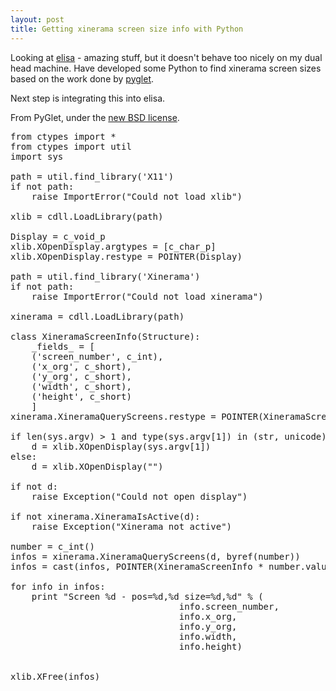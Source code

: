 ```yaml
---
layout: post
title: Getting xinerama screen size info with Python
---
```

Looking at <a href="http://elisa.fluendo.com/">elisa</a> - amazing stuff, but it doesn't behave too nicely on my dual head machine.  Have developed some Python to find xinerama screen sizes based on the work done by <a href="http://code.google.com/p/pyglet/">pyglet</a>.

Next step is integrating this into elisa.

From PyGlet, under the <a href="http://www.opensource.org/licenses/bsd-license.php">new BSD license</a>.

<pre>
from ctypes import *
from ctypes import util
import sys

path = util.find_library('X11')
if not path:
    raise ImportError("Could not load xlib")

xlib = cdll.LoadLibrary(path)

Display = c_void_p
xlib.XOpenDisplay.argtypes = [c_char_p]
xlib.XOpenDisplay.restype = POINTER(Display)

path = util.find_library('Xinerama')
if not path:
    raise ImportError("Could not load xinerama")

xinerama = cdll.LoadLibrary(path)

class XineramaScreenInfo(Structure):
    _fields_ = [
    ('screen_number', c_int),
    ('x_org', c_short),
    ('y_org', c_short),
    ('width', c_short),
    ('height', c_short)
    ]
xinerama.XineramaQueryScreens.restype = POINTER(XineramaScreenInfo)

if len(sys.argv) > 1 and type(sys.argv[1]) in (str, unicode):
    d = xlib.XOpenDisplay(sys.argv[1])
else:
    d = xlib.XOpenDisplay("")

if not d:
    raise Exception("Could not open display")

if not xinerama.XineramaIsActive(d):
    raise Exception("Xinerama not active")

number = c_int()
infos = xinerama.XineramaQueryScreens(d, byref(number))
infos = cast(infos, POINTER(XineramaScreenInfo * number.value)).contents

for info in infos:
    print "Screen %d - pos=%d,%d size=%d,%d" % (
                                info.screen_number,
                                info.x_org,
                                info.y_org,
                                info.width,
                                info.height)
                                

xlib.XFree(infos)
</pre><div class="blogger-post-footer"><img width='1' height='1' src='https://blogger.googleusercontent.com/tracker/6550447907550133610-4767707656408424047?l=www.secomputing.co.uk' alt='' /></div>